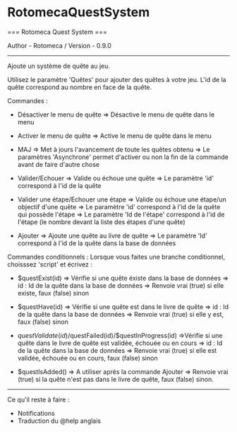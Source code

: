 # RotomecaQuestSystem

=== Rotomeca Quest System ===

Author   -   Rotomeca /
Version  -   0.9.0

------------------------------

Ajoute un système de quête au jeu.

Utilisez le paramètre 'Quêtes' pour ajouter des quêtes à votre jeu.
L'id de la quête correspond au nombre en face de la quête.

Commandes : 
- Désactiver le menu de quête
 => Désactive le menu de quête dans le menu

- Activer le menu de quête
 => Active le menu de quête dans le menu

- MAJ
 => Met à jours l'avancement de toute les quêtes obtenu
   => Le paramètres 'Asynchrone' permet d'activer ou non la fin de la commande avant de faire d'autre chose

- Valider/Echouer
 => Valide ou échoue une quête
   => Le paramètre 'id' correspond à l'id de la quête

- Valider une étape/Echouer une étape
 => Valide ou échoue une étape/un objectif d'une quête
   => Le paramètre 'id' correspond à l'id de la quête qui possède l'étape
   => Le paramètre 'Id de l'étape' correspond à l'id de l'étape (le nombre devant la liste des étapes d'une quête)

- Ajouter
 => Ajoute une quête au livre de quête
   => Le paramètre 'Id' correspond à l'id de la quête dans la base de données

Commandes conditionnels : 
Lorsque vous faites une branche conditionnel, choisssez 'script' et écrivez : 
- $questExist(id) 
 => Vérifie si une quête éxiste dans la base de données
   => id : Id de la quête dans la base de données
   => Renvoie vrai (true) si elle existe, faux (false) sinon

- $questHave(id)
 => Vérifie si une quête est dans le livre de quête
   => id : Id de la quête dans la base de données
   => Renvoie vrai (true) si elle y est, faux (false) sinon
- $questValidate(id)/$questFailed(id)/$questInProgress(id)
 =>Vérifie si une quête dans le livre de quête est validée, échouée ou en cours
   => id : Id de la quête dans la base de données
   => Renvoie vrai (true) si elle est validée, échouée ou en cours, faux (false) sinon

- $questIsAdded()
 => A utiliser après la commande Ajouter
   => Renvoie vrai (true) si la quête n'est pas dans le livre de quête, faux (false) sinon.

-----------------------------------------------------------------------------------------------------------
Ce qu'il reste à faire : 
 - Notifications
 - Traduction du @help anglais
